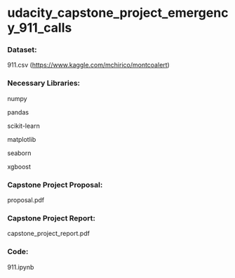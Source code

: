# udacity_capstone_project_emergency_911_calls


### Dataset: 

911.csv (https://www.kaggle.com/mchirico/montcoalert)


### Necessary Libraries:

numpy

pandas

scikit-learn

matplotlib

seaborn

xgboost


### Capstone Project Proposal:

proposal.pdf


### Capstone Project Report:

capstone_project_report.pdf


### Code:

911.ipynb

